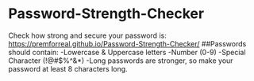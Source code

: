 # Password-Strength-Checker
Check how strong and secure your password is: <br>
https://premforreal.github.io/Password-Strength-Checker/
##Passwords should contain:
-Lowercase & Uppercase letters
-Number (0-9)
-Special Character (!@#$%^&*)
-Long passwords are stronger, so make your password at least 8 characters long.
